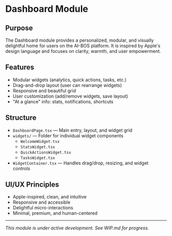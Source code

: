 # Dashboard Module

## Purpose

The Dashboard module provides a personalized, modular, and visually delightful home for users on the AI-BOS platform. It is inspired by Apple's design language and focuses on clarity, warmth, and user empowerment.

## Features

- Modular widgets (analytics, quick actions, tasks, etc.)
- Drag-and-drop layout (user can rearrange widgets)
- Responsive and beautiful grid
- User customization (add/remove widgets, save layout)
- "At a glance" info: stats, notifications, shortcuts

## Structure

- `DashboardPage.tsx` — Main entry, layout, and widget grid
- `widgets/` — Folder for individual widget components
  - `WelcomeWidget.tsx`
  - `StatsWidget.tsx`
  - `QuickActionsWidget.tsx`
  - `TasksWidget.tsx`
- `WidgetContainer.tsx` — Handles drag/drop, resizing, and widget controls

## UI/UX Principles

- Apple-inspired, clean, and intuitive
- Responsive and accessible
- Delightful micro-interactions
- Minimal, premium, and human-centered

---

_This module is under active development. See WIP.md for progress._
